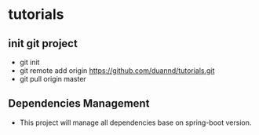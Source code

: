 # tutorials
## init git project
- git init
- git remote add origin https://github.com/duannd/tutorials.git
- git pull origin master

## Dependencies Management
- This project will manage all dependencies base on spring-boot version.